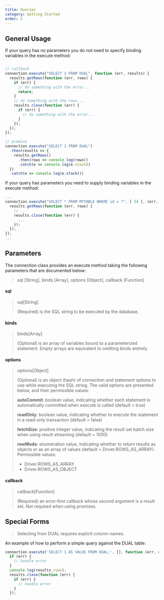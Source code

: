 ```yaml
---
title: Queries
category: Getting Started
order: 2
---
```


## General Usage

If your query has no parameters you do not need to specify binding variables
in the execute method:

```javascript

// callback
connection.execute("SELECT 1 FROM DUAL", function (err, results) {
  results.getRows(function (err, rows) {
    if (err) {
      // do something with the error...
      return;
    }
    // do something with the rows...
    results.close(function (err) {
      if (err) {
        // do something with the error...
      }
    });
  });
});

// promise
connection.execute("SELECT 1 FROM DUAL")
  .then(results => {
    results.getRows()
      .then(rows => console.log(rows))
      .catch(e => console.log(e.stack))
  })
  .catch(e => console.log(e.stack())

```

If your query has parameters you need to supply binding variables in the execute method:

```javascript
...
connection.execute("SELECT * FROM MYTABLE WHERE id = ?", [ 54 ], (err, results) => {
  results.getRows(function (err, rows) {
    // ...
    results.close(function (err) {
      ...
    });
  });
});
...
```

## Parameters

The connection class provides an execute method taking the following parameters that
are documented below:

> sql [String], binds [Array], options [Object], callback [Function]

#### sql

> sql[String]
>
> (Required) is the SQL string to be executed by the database.

#### binds

> binds[Array]
>
> (Optional) is an array of variables bound to a parameterized statement. Empty
> arrays are equivalent to omitting binds entirely.

#### options

> options[Object]
>
> (Optional) is an object (hash) of connection and statement options to use while
> executing the SQL string. The valid options are presented below, and their permissible
> values:
>
> **autoCommit**: boolean value, indicating whether each statement is automatically
> committed when execute is called (default = true)
>
> **readOnly**: boolean value, indicating whether to execute the statement in a read-only
> transaction (default = false)
>
> **fetchSize**: positive integer value, indicating the result set batch size when using
> result streaming (default = 1000)
>
> **rowMode**: enumeration value, indicating whether to return results as objects or as
> an array of values (default = Driver.ROWS_AS_ARRAY). Permissible values:
> * Driver.ROWS_AS_ARRAY
> * Driver.ROWS_AS_OBJECT

#### callback

> callback[Function]
>
> (Required) an error-first callback whose second argument is a result set. Not required
> when using promises.

## Special Forms

> Selecting from DUAL requires explicit column names.

An example of how to perform a simple query against the DUAL table:

```javascript
connection.execute('SELECT 1 AS VALUE FROM DUAL;', [], function (err, results) {
  if (err) {
    // handle error
  }
  console.log(results.rows);
  results.close(function (err) {
    if (err) {
      // handle error
    }
  });
```
